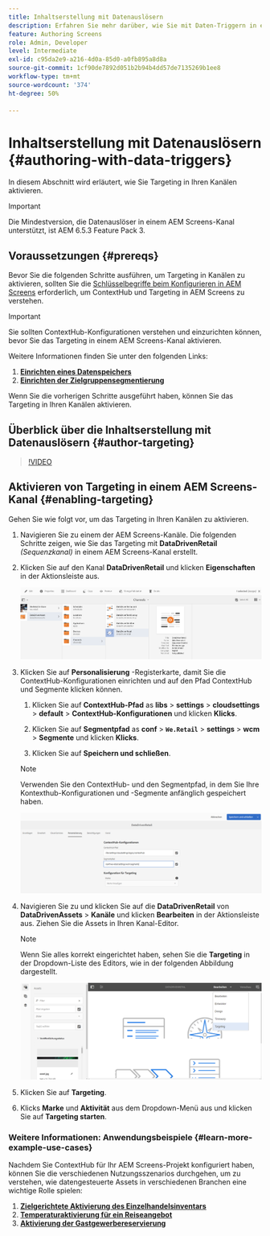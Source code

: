 ```yaml
---
title: Inhaltserstellung mit Datenauslösern
description: Erfahren Sie mehr darüber, wie Sie mit Daten-Triggern in einem AEM Screens-Kanal erstellen können.
feature: Authoring Screens
role: Admin, Developer
level: Intermediate
exl-id: c95da2e9-a216-4d0a-85d0-a0fb895a8d8a
source-git-commit: 1cf90de7892d051b2b94b4dd57de7135269b1ee8
workflow-type: tm+mt
source-wordcount: '374'
ht-degree: 50%

---
```


# Inhaltserstellung mit Datenauslösern {#authoring-with-data-triggers}

In diesem Abschnitt wird erläutert, wie Sie Targeting in Ihren Kanälen aktivieren.

>[!IMPORTANT]
>
>Die Mindestversion, die Datenauslöser in einem AEM Screens-Kanal unterstützt, ist AEM 6.5.3 Feature Pack 3.

## Voraussetzungen {#prereqs}

Bevor Sie die folgenden Schritte ausführen, um Targeting in Kanälen zu aktivieren, sollten Sie die [Schlüsselbegriffe beim Konfigurieren in AEM Screens](configuring-context-hub.md) erforderlich, um ContextHub und Targeting in AEM Screens zu verstehen.

>[!IMPORTANT]
>
>Sie sollten ContextHub-Konfigurationen verstehen und einzurichten können, bevor Sie das Targeting in einem AEM Screens-Kanal aktivieren.

Weitere Informationen finden Sie unter den folgenden Links:

1. **[Einrichten eines Datenspeichers](configuring-context-hub.md)**
1. **[Einrichten der Zielgruppensegmentierung](configuring-context-hub.md)**

Wenn Sie die vorherigen Schritte ausgeführt haben, können Sie das Targeting in Ihren Kanälen aktivieren.

## Überblick über die Inhaltserstellung mit Datenauslösern {#author-targeting}

>[!VIDEO](https://video.tv.adobe.com/v/31921)

## Aktivieren von Targeting in einem AEM Screens-Kanal {#enabling-targeting}

Gehen Sie wie folgt vor, um das Targeting in Ihren Kanälen zu aktivieren.

1. Navigieren Sie zu einem der AEM Screens-Kanäle. Die folgenden Schritte zeigen, wie Sie das Targeting mit **DataDrivenRetail** *(Sequenzkanal)* in einem AEM Screens-Kanal erstellt.

1. Klicken Sie auf den Kanal **DataDrivenRetail** und klicken **Eigenschaften** in der Aktionsleiste aus.

   ![screen_shot_2019-05-01at43332pm](assets/screen_shot_2019-05-01at43332pm.png)

1. Klicken Sie auf **Personalisierung** -Registerkarte, damit Sie die ContextHub-Konfigurationen einrichten und auf den Pfad ContextHub und Segmente klicken können.

   1. Klicken Sie auf **ContextHub-Pfad** as **libs** > **settings** > **cloudsettings** > **default** > **ContextHub-Konfigurationen** und klicken **Klicks**.

   1. Klicken Sie auf **Segmentpfad** as **conf** > **`We.Retail`** > **settings** > **wcm** > **Segmente** und klicken **Klicks**.

   1. Klicken Sie auf **Speichern und schließen**.

   >[!NOTE]
   >
   >Verwenden Sie den ContextHub- und den Segmentpfad, in dem Sie Ihre Kontexthub-Konfigurationen und -Segmente anfänglich gespeichert haben.

   ![screen_shot_2019-05-01at44030pm](assets/screen_shot_2019-05-01at44030pm.png)

1. Navigieren Sie zu und klicken Sie auf die **DataDrivenRetail** von **DataDrivenAssets** > **Kanäle** und klicken **Bearbeiten** in der Aktionsleiste aus. Ziehen Sie die Assets in Ihren Kanal-Editor.

   >[!NOTE]
   >
   >Wenn Sie alles korrekt eingerichtet haben, sehen Sie die **Targeting** in der Dropdown-Liste des Editors, wie in der folgenden Abbildung dargestellt.

   ![screen_shot_2019-05-01at44231pm](assets/screen_shot_2019-05-01at44231pm.png)

1. Klicken Sie auf **Targeting**.

1. Klicks **Marke** und **Aktivität** aus dem Dropdown-Menü aus und klicken Sie auf **Targeting starten**.

### Weitere Informationen: Anwendungsbeispiele {#learn-more-example-use-cases}

Nachdem Sie ContextHub für Ihr AEM Screens-Projekt konfiguriert haben, können Sie die verschiedenen Nutzungsszenarios durchgehen, um zu verstehen, wie datengesteuerte Assets in verschiedenen Branchen eine wichtige Rolle spielen:

1. **[Zielgerichtete Aktivierung des Einzelhandelsinventars](retail-inventory-activation.md)**
1. **[Temperaturaktivierung für ein Reiseangebot](local-temperature-activation.md)**
1. **[Aktivierung der Gastgewerbereservierung](hospitality-reservation-activation.md)**
